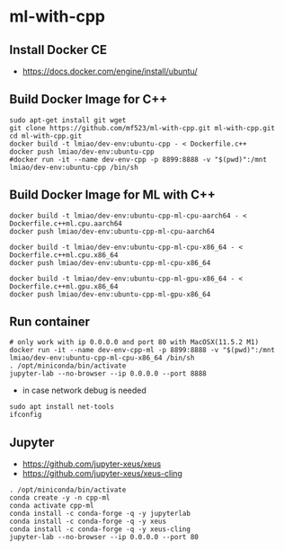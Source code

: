 # ml-with-cpp

## Install Docker CE
* https://docs.docker.com/engine/install/ubuntu/

## Build Docker Image for C++
```
sudo apt-get install git wget
git clone https://github.com/mf523/ml-with-cpp.git ml-with-cpp.git
cd ml-with-cpp.git
docker build -t lmiao/dev-env:ubuntu-cpp - < Dockerfile.c++
docker push lmiao/dev-env:ubuntu-cpp
#docker run -it --name dev-env-cpp -p 8899:8888 -v "$(pwd)":/mnt lmiao/dev-env:ubuntu-cpp /bin/sh
```

## Build Docker Image for ML with C++
```
docker build -t lmiao/dev-env:ubuntu-cpp-ml-cpu-aarch64 - < Dockerfile.c++ml.cpu.aarch64
docker push lmiao/dev-env:ubuntu-cpp-ml-cpu-aarch64
```
```
docker build -t lmiao/dev-env:ubuntu-cpp-ml-cpu-x86_64 - < Dockerfile.c++ml.cpu.x86_64
docker push lmiao/dev-env:ubuntu-cpp-ml-cpu-x86_64
```
```
docker build -t lmiao/dev-env:ubuntu-cpp-ml-gpu-x86_64 - < Dockerfile.c++ml.gpu.x86_64
docker push lmiao/dev-env:ubuntu-cpp-ml-gpu-x86_64
```

## Run container
```
# only work with ip 0.0.0.0 and port 80 with MacOSX(11.5.2 M1)
docker run -it --name dev-env-cpp-ml -p 8899:8888 -v "$(pwd)":/mnt lmiao/dev-env:ubuntu-cpp-ml-cpu-x86_64 /bin/sh
. /opt/miniconda/bin/activate
jupyter-lab --no-browser --ip 0.0.0.0 --port 8888
```
* in case network debug is needed
```
sudo apt install net-tools
ifconfig
```

## Jupyter
* https://github.com/jupyter-xeus/xeus
* https://github.com/jupyter-xeus/xeus-cling
```
. /opt/miniconda/bin/activate
conda create -y -n cpp-ml
conda activate cpp-ml
conda install -c conda-forge -q -y jupyterlab
conda install -c conda-forge -q -y xeus
conda install -c conda-forge -q -y xeus-cling
jupyter-lab --no-browser --ip 0.0.0.0 --port 80
```


